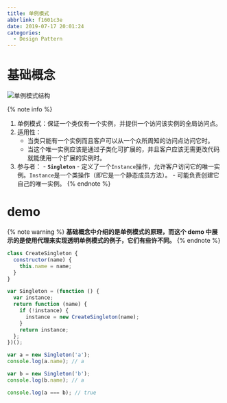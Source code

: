 ```yaml
---
title: 单例模式
abbrlink: f1601c3e
date: 2019-07-17 20:01:24
categories:
  - Design Pattern
---
```


# 基础概念

![单例模式结构](https://blog-images-1258719270.cos.ap-shanghai.myqcloud.com/%E8%AE%BE%E8%AE%A1%E6%A8%A1%E5%BC%8F/%E5%8D%95%E4%BE%8B%E6%A8%A1%E5%BC%8F/%E5%8D%95%E4%BE%8B%E6%A8%A1%E5%BC%8F%E7%BB%93%E6%9E%84.png)

{% note info %}

1. 单例模式：保证一个类仅有一个实例，并提供一个访问该实例的全局访问点。
2. 适用性：
   - 当类只能有一个实例而且客户可以从一个众所周知的访问点访问它时。
   - 当这个唯一实例应该是通过子类化可扩展的，并且客户应该无需更改代码就能使用一个扩展的实例时。
3. 参与者： - **`Singleton`** - 定义了一个`Instance`操作，允许客户访问它的唯一实例。`Instance`是一个类操作（即它是一个静态成员方法）。 - 可能负责创建它自己的唯一实例。
   {% endnote %}

# demo

{% note warning %}
**基础概念中介绍的是单例模式的原理，而这个 demo 中展示的是使用代理来实现透明单例模式的例子，它们有些许不同。**
{% endnote %}

```js
class CreateSingleton {
  constructor(name) {
    this.name = name;
  }
}

var Singleton = (function () {
  var instance;
  return function (name) {
    if (!instance) {
      instance = new CreateSingleton(name);
    }
    return instance;
  };
})();

var a = new Singleton('a');
console.log(a.name); // a

var b = new Singleton('b');
console.log(b.name); // a

console.log(a === b); // true
```
